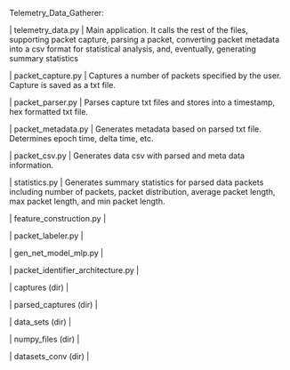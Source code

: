 Telemetry_Data_Gatherer:

| telemetry_data.py | 
Main application. It calls the rest of the files, supporting packet capture, parsing a packet, converting packet metadata into a csv format for statistical analysis, and, eventually, generating summary statistics

| packet_capture.py |
Captures a number of packets specified by the user. Capture is saved as a txt file.

| packet_parser.py |
Parses capture txt files and stores into a timestamp, hex formatted txt file.

| packet_metadata.py |
Generates metadata based on parsed txt file. Determines epoch time, delta time, etc.

| packet_csv.py |
Generates data csv with parsed and meta data information.

| statistics.py |
Generates summary statistics for parsed data packets including number of packets, packet distribution, average packet length, max packet length, and min packet length.

| feature_construction.py |

| packet_labeler.py |

| gen_net_model_mlp.py |

| packet_identifier_architecture.py |

| captures (dir) |

| parsed_captures (dir) |

| data_sets (dir) |

| numpy_files (dir) |

| datasets_conv (dir) |
